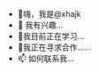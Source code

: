 - 👋嗨，我是@xhajk
- 👀 我有兴趣...
- 🌱我目前正在学习...
- 💞️我正在寻求合作......
- 📫 如何联系我...

<!---
xhajk/xhajk 是一个 ✨ 特殊 ✨ 存储库，因为它的 `README.md` （此文件）出现在您的 GitHub 个人资料上。
您可以点击预览链接来查看您的更改。
--->
